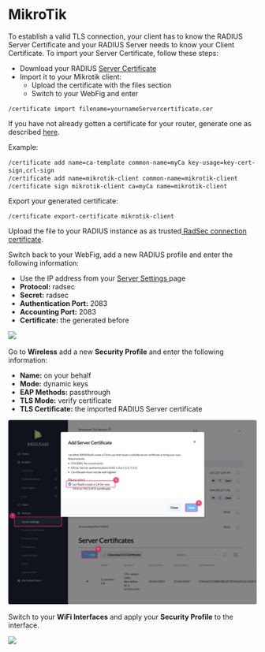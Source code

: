 # MikroTik

To establish a valid TLS connection, your client has to know the RADIUS Server Certificate and your RADIUS Server needs to know your Client Certificate. To import your Server Certificate, follow these steps:&#x20;

* Download your RADIUS [Server Certificate](../../../portal/settings/settings-server/#download)
* Import it to your Mikrotik client:
  * Upload the certificate with the files section
  * Switch to your WebFig and enter

```
/certificate import filename=yournameServercertificate.cer
```

If you have not already gotten a certificate for your router, generate one as described [here](https://wiki.mikrotik.com/wiki/Manual:Create\_Certificates).&#x20;

Example:&#x20;

```
/certificate add name=ca-template common-name=myCa key-usage=key-cert-sign,crl-sign
/certificate add name=mikrotik-client common-name=mikrotik-client
/certificate sign mikrotik-client ca=myCa name=mikrotik-client
```

Export your generated certificate:

```
/certificate export-certificate mikrotik-client
```

Upload the file to your RADIUS instance as as trusted[ RadSec connection certificate](../../../portal/settings/settings-server/#add).

Switch back to your WebFig, add a new RADIUS profile and enter the following information:

* Use the IP address from your [Server Settings ](../../../portal/settings/settings-server/)page
* **Protocol:** radsec
* **Secret:** radsec
* **Authentication Port:** 2083
* **Accounting Port:** 2083
* **Certificate:** the generated before&#x20;

![](<../../../.gitbook/assets/image (39) (1).png>)

Go to **Wireless** add a new **Security Profile** and enter the following information:&#x20;

* **Name:** on your behalf
* **Mode:** dynamic keys
* **EAP Methods:** passthrough
* **TLS Mode:** verify certificate
* **TLS Certificate:** the imported RADIUS Server certificate

![](<../../../.gitbook/assets/image (40).png>)



Switch to your **WiFi Interfaces** and apply your **Security Profile** to the interface.

![](<../../../.gitbook/assets/image (41) (1).png>)
